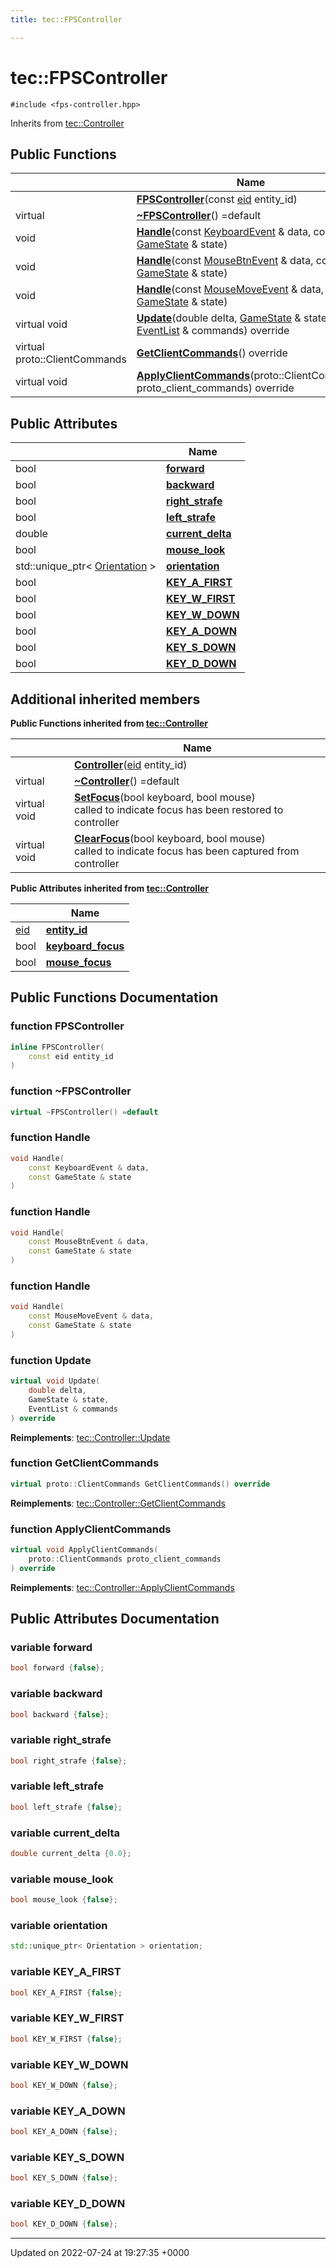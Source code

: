 ```yaml
---
title: tec::FPSController

---
```


# tec::FPSController






`#include <fps-controller.hpp>`

Inherits from [tec::Controller](/engine/Classes/structtec_1_1_controller/)

## Public Functions

|                | Name           |
| -------------- | -------------- |
| | **[FPSController](/engine/Classes/structtec_1_1_f_p_s_controller/#function-fpscontroller)**(const [eid](/engine/Namespaces/namespacetec/#typedef-eid) entity_id) |
| virtual | **[~FPSController](/engine/Classes/structtec_1_1_f_p_s_controller/#function-~fpscontroller)**() =default |
| void | **[Handle](/engine/Classes/structtec_1_1_f_p_s_controller/#function-handle)**(const [KeyboardEvent](/engine/Classes/structtec_1_1_keyboard_event/) & data, const [GameState](/engine/Classes/structtec_1_1_game_state/) & state) |
| void | **[Handle](/engine/Classes/structtec_1_1_f_p_s_controller/#function-handle)**(const [MouseBtnEvent](/engine/Classes/structtec_1_1_mouse_btn_event/) & data, const [GameState](/engine/Classes/structtec_1_1_game_state/) & state) |
| void | **[Handle](/engine/Classes/structtec_1_1_f_p_s_controller/#function-handle)**(const [MouseMoveEvent](/engine/Classes/structtec_1_1_mouse_move_event/) & data, const [GameState](/engine/Classes/structtec_1_1_game_state/) & state) |
| virtual void | **[Update](/engine/Classes/structtec_1_1_f_p_s_controller/#function-update)**(double delta, [GameState](/engine/Classes/structtec_1_1_game_state/) & state, [EventList](/engine/Classes/structtec_1_1_event_list/) & commands) override |
| virtual proto::ClientCommands | **[GetClientCommands](/engine/Classes/structtec_1_1_f_p_s_controller/#function-getclientcommands)**() override |
| virtual void | **[ApplyClientCommands](/engine/Classes/structtec_1_1_f_p_s_controller/#function-applyclientcommands)**(proto::ClientCommands proto_client_commands) override |

## Public Attributes

|                | Name           |
| -------------- | -------------- |
| bool | **[forward](/engine/Classes/structtec_1_1_f_p_s_controller/#variable-forward)**  |
| bool | **[backward](/engine/Classes/structtec_1_1_f_p_s_controller/#variable-backward)**  |
| bool | **[right_strafe](/engine/Classes/structtec_1_1_f_p_s_controller/#variable-right-strafe)**  |
| bool | **[left_strafe](/engine/Classes/structtec_1_1_f_p_s_controller/#variable-left-strafe)**  |
| double | **[current_delta](/engine/Classes/structtec_1_1_f_p_s_controller/#variable-current-delta)**  |
| bool | **[mouse_look](/engine/Classes/structtec_1_1_f_p_s_controller/#variable-mouse-look)**  |
| std::unique_ptr< [Orientation](/engine/Classes/structtec_1_1_orientation/) > | **[orientation](/engine/Classes/structtec_1_1_f_p_s_controller/#variable-orientation)**  |
| bool | **[KEY_A_FIRST](/engine/Classes/structtec_1_1_f_p_s_controller/#variable-key-a-first)**  |
| bool | **[KEY_W_FIRST](/engine/Classes/structtec_1_1_f_p_s_controller/#variable-key-w-first)**  |
| bool | **[KEY_W_DOWN](/engine/Classes/structtec_1_1_f_p_s_controller/#variable-key-w-down)**  |
| bool | **[KEY_A_DOWN](/engine/Classes/structtec_1_1_f_p_s_controller/#variable-key-a-down)**  |
| bool | **[KEY_S_DOWN](/engine/Classes/structtec_1_1_f_p_s_controller/#variable-key-s-down)**  |
| bool | **[KEY_D_DOWN](/engine/Classes/structtec_1_1_f_p_s_controller/#variable-key-d-down)**  |

## Additional inherited members

**Public Functions inherited from [tec::Controller](/engine/Classes/structtec_1_1_controller/)**

|                | Name           |
| -------------- | -------------- |
| | **[Controller](/engine/Classes/structtec_1_1_controller/#function-controller)**([eid](/engine/Namespaces/namespacetec/#typedef-eid) entity_id) |
| virtual | **[~Controller](/engine/Classes/structtec_1_1_controller/#function-~controller)**() =default |
| virtual void | **[SetFocus](/engine/Classes/structtec_1_1_controller/#function-setfocus)**(bool keyboard, bool mouse)<br>called to indicate focus has been restored to controller  |
| virtual void | **[ClearFocus](/engine/Classes/structtec_1_1_controller/#function-clearfocus)**(bool keyboard, bool mouse)<br>called to indicate focus has been captured from controller  |

**Public Attributes inherited from [tec::Controller](/engine/Classes/structtec_1_1_controller/)**

|                | Name           |
| -------------- | -------------- |
| [eid](/engine/Namespaces/namespacetec/#typedef-eid) | **[entity_id](/engine/Classes/structtec_1_1_controller/#variable-entity-id)**  |
| bool | **[keyboard_focus](/engine/Classes/structtec_1_1_controller/#variable-keyboard-focus)**  |
| bool | **[mouse_focus](/engine/Classes/structtec_1_1_controller/#variable-mouse-focus)**  |


## Public Functions Documentation

### function FPSController

```cpp
inline FPSController(
    const eid entity_id
)
```


### function ~FPSController

```cpp
virtual ~FPSController() =default
```


### function Handle

```cpp
void Handle(
    const KeyboardEvent & data,
    const GameState & state
)
```


### function Handle

```cpp
void Handle(
    const MouseBtnEvent & data,
    const GameState & state
)
```


### function Handle

```cpp
void Handle(
    const MouseMoveEvent & data,
    const GameState & state
)
```


### function Update

```cpp
virtual void Update(
    double delta,
    GameState & state,
    EventList & commands
) override
```


**Reimplements**: [tec::Controller::Update](/engine/Classes/structtec_1_1_controller/#function-update)


### function GetClientCommands

```cpp
virtual proto::ClientCommands GetClientCommands() override
```


**Reimplements**: [tec::Controller::GetClientCommands](/engine/Classes/structtec_1_1_controller/#function-getclientcommands)


### function ApplyClientCommands

```cpp
virtual void ApplyClientCommands(
    proto::ClientCommands proto_client_commands
) override
```


**Reimplements**: [tec::Controller::ApplyClientCommands](/engine/Classes/structtec_1_1_controller/#function-applyclientcommands)


## Public Attributes Documentation

### variable forward

```cpp
bool forward {false};
```


### variable backward

```cpp
bool backward {false};
```


### variable right_strafe

```cpp
bool right_strafe {false};
```


### variable left_strafe

```cpp
bool left_strafe {false};
```


### variable current_delta

```cpp
double current_delta {0.0};
```


### variable mouse_look

```cpp
bool mouse_look {false};
```


### variable orientation

```cpp
std::unique_ptr< Orientation > orientation;
```


### variable KEY_A_FIRST

```cpp
bool KEY_A_FIRST {false};
```


### variable KEY_W_FIRST

```cpp
bool KEY_W_FIRST {false};
```


### variable KEY_W_DOWN

```cpp
bool KEY_W_DOWN {false};
```


### variable KEY_A_DOWN

```cpp
bool KEY_A_DOWN {false};
```


### variable KEY_S_DOWN

```cpp
bool KEY_S_DOWN {false};
```


### variable KEY_D_DOWN

```cpp
bool KEY_D_DOWN {false};
```


-------------------------------

Updated on 2022-07-24 at 19:27:35 +0000